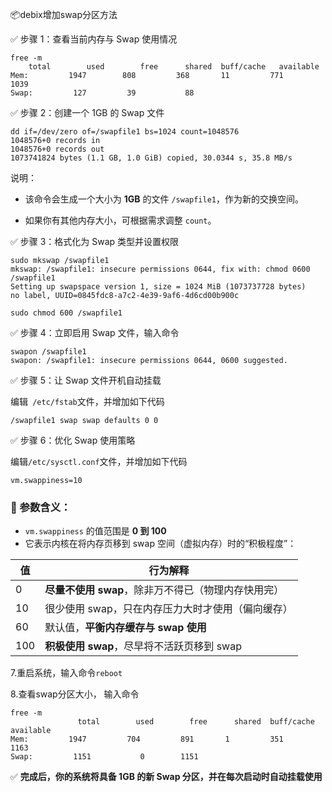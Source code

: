📦debix增加swap分区方法



✅ 步骤 1：查看当前内存与 Swap 使用情况

```shell
free -m 
    total        used        free      shared  buff/cache   available
Mem:         1947        808         368       11         771        1039
Swap:         127         39           88
```

✅ 步骤 2：创建一个 1GB 的 Swap 文件

```shell
dd if=/dev/zero of=/swapfile1 bs=1024 count=1048576
1048576+0 records in
1048576+0 records out
1073741824 bytes (1.1 GB, 1.0 GiB) copied, 30.0344 s, 35.8 MB/s
```

说明：

- 该命令会生成一个大小为 **1GB** 的文件 `/swapfile1`，作为新的交换空间。

- 如果你有其他内存大小，可根据需求调整 `count`。

  

✅ 步骤 3：格式化为 Swap 类型并设置权限

```shell
sudo mkswap /swapfile1
mkswap: /swapfile1: insecure permissions 0644, fix with: chmod 0600 /swapfile1
Setting up swapspace version 1, size = 1024 MiB (1073737728 bytes)
no label, UUID=0845fdc8-a7c2-4e39-9af6-4d6cd00b900c

sudo chmod 600 /swapfile1
```



✅ 步骤 4：立即启用 Swap 文件，输入命令

```shell
swapon /swapfile1
swapon: /swapfile1: insecure permissions 0644, 0600 suggested.
```



✅ 步骤 5：让 Swap 文件开机自动挂载

编辑` /etc/fstab`文件，并增加如下代码

```shell
/swapfile1 swap swap defaults 0 0
```



✅ 步骤 6：优化 Swap 使用策略

编辑`/etc/sysctl.conf`文件，并增加如下代码

```shell
vm.swappiness=10
```

### 🔧 参数含义：

- `vm.swappiness` 的值范围是 **0 到 100**
- 它表示内核在将内存页移到 swap 空间（虚拟内存）时的“积极程度”：

| 值   | 行为解释                                            |
| ---- | --------------------------------------------------- |
| 0    | **尽量不使用 swap**，除非万不得已（物理内存快用完） |
| 10   | 很少使用 swap，只在内存压力大时才使用（偏向缓存）   |
| 60   | 默认值，**平衡内存缓存与 swap 使用**                |
| 100  | **积极使用 swap**，尽早将不活跃页移到 swap          |

7.重启系统，输入命令`reboot`

8.查看swap分区大小， 输入命令

```shell
free -m
               total        used        free      shared  buff/cache   available
Mem:         1947         704         891       1         351        1163
Swap:         1151           0        1151
```

✅ **完成后，你的系统将具备 1GB 的新 Swap 分区，并在每次启动时自动挂载使用**
